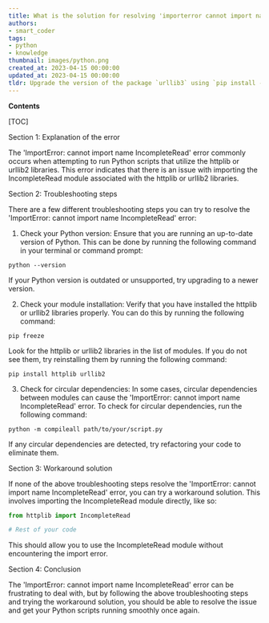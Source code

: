 ```yaml
---
title: What is the solution for resolving 'importerror cannot import name incompleteread'?
authors:
- smart_coder
tags:
- python
- knowledge
thumbnail: images/python.png
created_at: 2023-04-15 00:00:00
updated_at: 2023-04-15 00:00:00
tldr: Upgrade the version of the package `urllib3` using `pip install --upgrade urllib3`.
---
```


**Contents**

[TOC]

Section 1: Explanation of the error

The 'ImportError: cannot import name IncompleteRead' error commonly occurs when attempting to run Python scripts that utilize the httplib or urllib2 libraries. This error indicates that there is an issue with importing the IncompleteRead module associated with the httplib or urllib2 libraries.

Section 2: Troubleshooting steps

There are a few different troubleshooting steps you can try to resolve the 'ImportError: cannot import name IncompleteRead' error:

1. Check your Python version: Ensure that you are running an up-to-date version of Python. This can be done by running the following command in your terminal or command prompt:

```
python --version
```

If your Python version is outdated or unsupported, try upgrading to a newer version.

2. Check your module installation: Verify that you have installed the httplib or urllib2 libraries properly. You can do this by running the following command:

```
pip freeze
```

Look for the httplib or urllib2 libraries in the list of modules. If you do not see them, try reinstalling them by running the following command:

```
pip install httplib urllib2
```

3. Check for circular dependencies: In some cases, circular dependencies between modules can cause the 'ImportError: cannot import name IncompleteRead' error. To check for circular dependencies, run the following command:

```
python -m compileall path/to/your/script.py
```

If any circular dependencies are detected, try refactoring your code to eliminate them.

Section 3: Workaround solution

If none of the above troubleshooting steps resolve the 'ImportError: cannot import name IncompleteRead' error, you can try a workaround solution. This involves importing the IncompleteRead module directly, like so:

```python
from httplib import IncompleteRead

# Rest of your code
```

This should allow you to use the IncompleteRead module without encountering the import error.

Section 4: Conclusion

The 'ImportError: cannot import name IncompleteRead' error can be frustrating to deal with, but by following the above troubleshooting steps and trying the workaround solution, you should be able to resolve the issue and get your Python scripts running smoothly once again.
